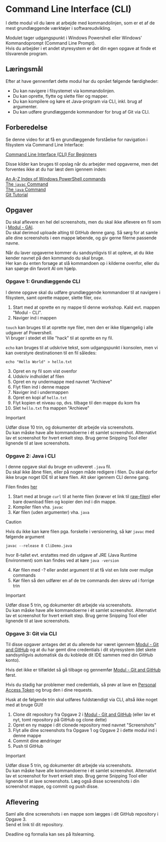 # Command Line Interface (CLI)

I dette modul vil du lære at arbejde med kommandolinjen, som er et af de mest grundlæggende værktøjer i softwareudvikling.

Modulet tager udgangspunkt i Windows Powershell eller Windows' Kommandoprompt (Command Line Prompt).  
Hvis du arbejder i et andet styresystem er det din egen opgave at finde et tilsvarende program.

## Læringsmål
Efter at have gennemført dette modul har du opnået følgende færdigheder:

 - Du kan navigere i filsystemet via kommandolinjen.
 - Du kan oprette, flytte og slette filer og mapper.
 - Du kan kompilere og køre et Java-program via CLI, inkl. brug af argumenter.
 - Du kan udføre grundlæggende kommandoer for brug af Git via CLI.

## Forberedelse

Se denne video for at få en grundlæggende forståelse for navigation i filsystem via Command Line Interface:

[Command Line Interface (CLI) For Beginners](https://www.youtube.com/watch?v=mUXVBMhr7Xg)

Disse kilder kan bruges til opslag når du arbejder med opgaverne, men det forventes ikke at du har læst dem igennem inden:

[An A-Z Index of Windows PowerShell commands](https://ss64.com/ps/)  
[The `javac` Command](https://docs.oracle.com/en/java/javase/17/docs/specs/man/javac.html)  
[The `java` Command](https://docs.oracle.com/en/java/javase/19/docs/specs/man/java.html)  
[Git Tutorial](https://www.w3schools.com/git/default.asp)

## Opgaver

Du skal aflevere en hel del screenshots, men du skal ikke aflevere en fil som i [Modul - GAI](<../Generative AI (GAI)/README.md>).  
Du skal derimod uploade alting til GitHub denne gang. Så sørg for at samle alle dine screenshots i een mappe løbende, og giv gerne filerne passende navne.

Når du laver opgaverne kommer du sandsynligvis til at opleve, at du ikke kender navnet på den kommando du skal bruge.  
Her kan du enten forsøge at slå kommandoen op i kilderne ovenfor, eller du kan spørge din favorit AI om hjælp.

### Opgave 1: Grundlæggende CLI

I denne opgave skal du udføre grundlæggende kommandoer til at navigere i filsystem, samt oprette mapper, slette filer, osv.

1. Start med at oprette en ny mappe til denne workshop. Kald evt. mappen "Modul - CLI".
2. Naviger ind i mappen

`touch` kan bruges til at oprette nye filer, men den er ikke tilgængelig i alle udgaver af Powershell.  
Vi bruger i stedet et lille "hack" til at oprette en ny fil.  

`echo` kan bruges til at udskrive tekst, som udgangspunkt i konsolen, men vi kan overstyre destinationen til en fil således:

```cli
echo "Hello World" > hello.txt
```

3. Opret en ny fil som vist ovenfor
4. Udskriv indholdet af filen
5. Opret en ny undermappe med navnet "Archieve"
6. Flyt filen ind i denne mappe
7. Naviger ind i undermappen
8. Opret en kopi af `hello.txt`
9. Flyt kopien et niveau op, dvs. tilbage til den mappe du kom fra
10. Slet `hello.txt` fra mappen "Archieve"

> [!IMPORTANT]  
> Udfør disse 10 trin, og dokumenter dit arbejde via screenshots.  
> Du kan måske have alle kommandoerne i ét samlet screenshot. Alternativt lav et screenshot for hvert enkelt step. Brug gerne Snipping Tool eller lignende til at lave screenshots.

### Opgave 2: Java i CLI

I denne opgave skal du bruge en udleveret `.java` fil.  
Du skal ikke åbne filen, eller på nogen måde redigere i filen. Du skal derfor ikke bruge noget IDE til at køre filen. Alt sker igennem CLI denne gang.

Filen findes [her](CliDemo.java)

1. Start med at bruge `curl` til at hente filen (kræver et link til [raw-filen](https://github.com/MichaelViuff/WS1/raw/refs/heads/main/Command%20Line%20Interface%20(CLI)/CliDemo.java)) eller bare download filen og kopier den ind i din mappe.  
2. Kompiler filen vha. `javac`
3. Kør filen (uden argumenter) vha. `java`

> [!CAUTION]
> Hvis du ikke kan køre filen pga. forskelle i versionering, så kør `javac` med følgende argument
> ```cli
> javac --release 8 CliDemo.java
> ```
> hvor 8-tallet evt. erstattes med din udgave af JRE (Java Runtime Environment)
> som kan findes ved at køre `java -version`

4. Kør filen med -? eller andet argument til at få vist en liste over mulige commands
5. Kør filen så den udfører en af de tre commands den skrev ud i forrige trin

> [!IMPORTANT]  
> Udfør disse 5 trin, og dokumenter dit arbejde via screenshots.  
> Du kan måske have alle kommandoerne i ét samlet screenshot. Alternativt lav et screenshot for hvert enkelt step. Brug gerne Snipping Tool eller lignende til at lave screenshots.

### Opgave 3: Git via CLI

Til disse opgaver antages det at du allerede har været igennem [Modul - Git and GitHub](<../Git and GitHub/README.md>) og at du har gemt dine credentials i dit styresystem (det skete sandsynligvis automatisk da du koblede dit IDE sammen med din GitHub konto).

Hvis det ikke er tilfældet så gå tilbage og gennemfør [Modul - Git and GitHub](<../Git and GitHub/README.md>) først.

Hvis du stadig har problemer med credentials, så prøv at lave en [Personal Access Token](https://medium.com/@irfankaraman/how-to-create-a-personal-access-token-pat-for-your-github-account-d686a7890a33) og brug den i dine requests.

Husk at de følgende trin skal udføres fuldstændigt via CLI, altså ikke noget med at bruge GUI!

  1. Clone dit repository fra Opgave 2 i [Modul - Git and GitHub](<../Git and GitHub/README.md>) (eller lav et nyt, tomt repository på GitHub og clone dette)
  2. Opret en ny mappe i dit clonede repository med navnet "Screenshots"
  3. Flyt alle dine screenshots fra Opgave 1 og Opgave 2 i dette modul ind i denne mappe
  4. Commit dine ændringer
  5. Push til GitHub

  > [!IMPORTANT]  
  > Udfør disse 5 trin, og dokumenter dit arbejde via screenshots.  
  > Du kan måske have alle kommandoerne i ét samlet screenshot. Alternativt lav et screenshot for hvert enkelt step. Brug gerne Snipping Tool eller lignende til at lave screenshots.
  > Læg også disse screenshots i din screenshot mappe, og commit og push disse.

## Aflevering

Saml alle dine screenshots i en mappe som lægges i dit GitHub repository i Opgave 3.  
Send et link til dit repository.

Deadline og formalia kan ses på Itslearning.
